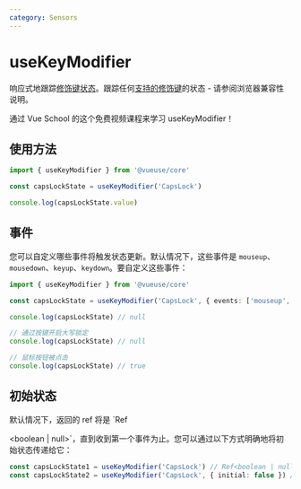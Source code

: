 ```yaml
---
category: Sensors
---
```


# useKeyModifier

响应式地跟踪[修饰键状态](https://developer.mozilla.org/en-US/docs/Web/API/KeyboardEvent/getModifierState)。跟踪任何[支持的修饰键](https://developer.mozilla.org/en-US/docs/Web/API/KeyboardEvent/getModifierState#browser_compatibility)的状态 - 请参阅浏览器兼容性说明。

<CourseLink href="https://vueschool.io/lessons/alt-drag-to-clone-tasks?friend=vueuse">通过 Vue School 的这个免费视频课程来学习 useKeyModifier！</CourseLink>

## 使用方法

```ts
import { useKeyModifier } from '@vueuse/core'

const capsLockState = useKeyModifier('CapsLock')

console.log(capsLockState.value)
```

## 事件

您可以自定义哪些事件将触发状态更新。默认情况下，这些事件是 `mouseup`、`mousedown`、`keyup`、`keydown`。要自定义这些事件：

```ts
import { useKeyModifier } from '@vueuse/core'

const capsLockState = useKeyModifier('CapsLock', { events: ['mouseup', 'mousedown'] })

console.log(capsLockState) // null

// 通过按键开启大写锁定
console.log(capsLockState) // null

// 鼠标按钮被点击
console.log(capsLockState) // true
```

## 初始状态

默认情况下，返回的 ref 将是 `Ref

<boolean | null>`，直到收到第一个事件为止。您可以通过以下方式明确地将初始状态传递给它：

```ts
const capsLockState1 = useKeyModifier('CapsLock') // Ref<boolean | null>
const capsLockState2 = useKeyModifier('CapsLock', { initial: false }) // Ref<boolean>
```
